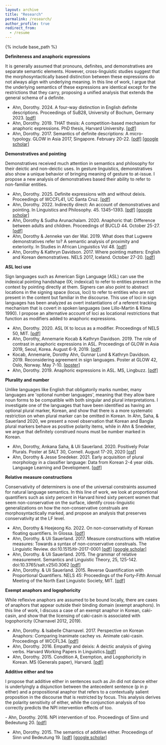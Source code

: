 ```yaml
---
layout: archive
title: "Research"
permalink: /research/
author_profile: true
redirect_from:
  - /resume
---
```


{% include base_path %}

**Definiteness and anaphoric expressions**

It is generally assumed that pronouns, definites, and demonstratives are separate semantic elements. However, cross-linguistic studies suggest that the morphosyntactically based distinction between these expressions do not always align with underlying meaning. In this line of work, I argue that the underlying semantics of these expressions are identical except for the restrictions that they carry, proposing a unified analysis that extends the general schema of a definite.

- Ahn, Dorothy. 2024. A four-way distinction in English definite descriptions. Proceedings of SuB28, University of Bochum, Germany 2023. <a href="https://ojs.ub.uni-konstanz.de/sub/index.php/sub/article/view/1104">[pdf]</a>
- Ahn, Dorothy. 2019. THAT thesis: A competition-based mechanism for anaphoric expressions. PhD thesis, Harvard University. <a href="https://ling.auf.net/lingbuzz/004742">[pdf]</a> 
- Ahn, Dorothy. 2017. Semantics of definite descriptions: A micro-typology. GLOW in Asia 2017, Singapore. February 20-22. <a href="https://glowlinguistics.org/asia11/wp-content/uploads/sites/3/2017/11/v1-ahn.pdf">[pdf]</a> <a href="https://scholar.google.com/citations?view_op=view_citation&hl=en&user=caKoCk4AAAAJ&citation_for_view=caKoCk4AAAAJ:_FxGoFyzp5QC">[google scholar]</a>

**Demonstratives and pointing**

Demonstratives received much attention in semantics and philosophy for their deictic and non-deictic uses. In gesture linguistics, demonstratives also show a unique behavior of bringing meaning of gesture to at-issue. I propose a new analysis of demonstratives based their ability to refer to non-familiar entities.

- Ahn, Dorothy. 2025. Definite expressions with and without deixis. Proceedings of WCCFL41, UC Santa Cruz. <a href="https://www.lingref.com/cpp/wccfl/41/paper3727.pdf">[pdf]</a>
- Ahn, Dorothy. 2022. Indirectly direct: An account of demonstratives and pointing. In Linguistics and Philosophy. 45. 1345–1393. <a href="https://link.springer.com/article/10.1007/s10988-022-09350-5">[pdf]</a> <a href="https://scholar.google.com/citations?view_op=view_citation&hl=en&user=caKoCk4AAAAJ&citation_for_view=caKoCk4AAAAJ:Se3iqnhoufwC">[google scholar]</a>
- Ahn, Dorothy & Sudha Arunachalam. 2020. Anaphoric that: Difference between adults and children. Proceedings of BUCLD 44. October 25-27. <a href="https://www.lingref.com/bucld/44/BUCLD44-03.pdf">[pdf]</a>
- Ahn, Dorothy & Jenneke van der Wal. 2019. What does that Lugwere demonstratives refer to? A semantic analysis of proximity and exteriority. In Studies in African Linguistics Vol 48. <a href="https://journals.flvc.org/sal/article/view/114927">[pdf]</a>
- Ahn, Dorothy & Kathryn Davidson. 2017. Where pointing matters: English and Korean demonstratives. NELS 2017, Iceland. October 27-20. <a href="/files/ahndavidson20217.pdf">[pdf]</a>

**ASL loci use**

Sign languages such as American Sign Language (ASL) can use the indexical pointing handshape (IX; indexical) to refer to entities present in the context by pointing directly at them. Signers can also point to abstract locations in the signing space (locus, loci) to refer to entities who are not present in the content but familiar in the discourse. This use of loci in sign languages has been analyzed as overt instantiations of a referent tracking mechanism that is covert in spoken languages (see Lillo-Martin & Klima 1990). I propose an alternative account of loci as locational restrictions that function as modifiers added to anaphoric expressions.

- Ahn, Dorothy. 2020. ASL IX to locus as a modifier. Proceedings of NELS 50, MIT. <a href="https://www.dorothyahn.com/_files/ugd/697a33_645cbf2a52224f70b05f86d03b4330cb.pdf">[pdf]</a>
- Ahn, Dorothy, Annemarie Kocab & Kathryn Davidson. 2019. The role of contrast in anaphoric expressions in ASL. Proceedings of GLOW in Asia 2019, Seoul, Korea. August 6-9, 2019. <a href="https://www.dorothyahn.com/_files/ugd/697a33_cac4bd55c4ca4b67a03003da9c66d89e.pdf">[pdf]</a>
- Kocab, Annemarie, Dorothy Ahn, Gunnar Lund & Kathryn Davidson. 2019. Reconsidering agreement in sign languages. Poster at GLOW 42, Oslo, Norway. May 7-10. <a href="https://www.dorothyahn.com/_files/ugd/697a33_b47654000d8e4d66887df8a8b85c6a0a.pdf">[poster]</a>
- Ahn, Dorothy. 2019. Anaphoric expressions in ASL. MS, Lingbuzz. <a href="https://ling.auf.net/lingbuzz/004594">[pdf]</a>

**Plurality and number**

Unlike languages like English that obligatorily marks number, many languages are 'optional number languages', meaning that they allow bare noun forms to be compatible with both singular and plural interpretations. I investigate one of the languages that have been identified as having an optional plural marker, Korean, and show that there is a more systematic restriction on when plural marker can be omitted in Korean. In Ahn, Saha, & Sauerland 2020, we present a novel observation that Korean and Bangla plural markers behave as positive polarity items, while in Ahn & Snedeker, we argue that definitely construed nouns must be number marked in Korean.

- Ahn, Dorothy, Ankana Saha, & Uli Sauerland. 2020. Positively Polar Plurals. Poster at SALT 30, Cornell. August 17-20, 2020 <a href="https://osf.io/7dtbw/">[osf]</a>
- Ahn, Dorothy & Jesse Snedeker. 2021. Early acquisition of plural morphology in a classifier language: Data from Korean 2-4 year olds. Language Learning and Development. <a href="https://www.tandfonline.com/eprint/JDYWNDGUDDEFT3T82K6V/full?target=10.1080/15475441.2021.1922280">[pdf]</a>

**​Relative measure constructions**

Conservativity of determiners is one of the universal constraints assumed for natural language semantics. In this line of work, we look at proportional quantifiers such as sixty percent in Harvard hired sixty percent women that seem non-conservative on the surface, identify cross-linguistic generalizations on how the non-conservative construals are morphosyntactically marked, and propose an analysis that preserves conservativity at the LF level.

- Ahn, Dorothy & Heejeong Ko. 2022. On non-conservativity of Korean floating quantifiers​. In Glossa. <a href="https://www.glossa-journal.org/article/id/5776/">[pdf]</a>
- Ahn, Dorothy. & Uli Sauerland. 2017. Measure constructions with relative measures: Towards a syntax of non-conservative construals. The Linguistic Review. doi:10.1515/tlr-2017-0001 <a href="https://www.degruyterbrill.com/document/doi/10.1515/tlr-2017-0001/html">[pdf]</a> <a href="https://scholar.google.com/citations?view_op=view_citation&hl=en&user=caKoCk4AAAAJ&citation_for_view=caKoCk4AAAAJ:3fE2CSJIrl8C">[google scholar]</a>
- Ahn, Dorothy. & Uli Sauerland. 2015. The grammar of relative measurement. Semantics and Linguistic Theory, 25, 125-142. doi:10.3765/salt.v25i0.3062 <a href="https://journals.linguisticsociety.org/proceedings/index.php/SALT/article/view/25.125">[pdf]</a>
- Ahn, Dorothy. & Uli Sauerland. 2015. Reverse Quantification with Proportional Quantifiers. NELS 45: Proceedings of the Forty-Fifth Annual Meeting of the North East Linguistic Society, MIT. <a href="https://www.dorothyahn.com/_files/ugd/697a33_5fa95a929a284f1aa471761ebfb22685.pdf">[pdf]</a>

**Exempt anaphors and logophoricity**

While reflexive anaphors are assumed to be bound locally, there are cases of anaphors that appear outside their binding domain (exempt anaphors). In this line of work, I discuss a case of an exempt anaphor in Korean, caki-casin, and show that the licensing of caki-casin is associated with logophoricity (Charnavel 2012, 2019).

- Ahn, Dorothy. & Isabelle Charnavel. 2017. Perspective on Korean Anaphors: Comparing Inanimate cachey vs. Animate caki-casin. Proceedings of WCCFL34. <a href="http://www.lingref.com/cpp/wccfl/34/paper3292.pdf">[pdf]</a>
- Ahn, Dorothy. 2016. Empathy and deixis: A deictic analysis of giving verbs. Harvard Working Papers in Linguistics.​ <a href="https://www.dorothyahn.com/_files/ugd/697a33_c32eec1edd074b67970750abea3923e3.pdf">[pdf]</a>
- Ahn, Dorothy. 2015. Condition A, Exemption, and Logophoricity in Korean. MS (Generals paper), Harvard. <a href="https://www.dorothyahn.com/_files/ugd/697a33_558f767ac2044b9aab5f2dbccfbf1027.pdf">[pdf]</a>

**Additive either and too** 

I propose that additive either in sentences such as Jin did not dance either is underlyingly a disjunction between the antecedent sentence (p in p either) and a propositional anaphor that refers to a contextually salient proposition in the discourse that is restricted by focus. This analysis derives the polarity sensitivity of either, while the conjunction analysis of too correctly predicts the NPI intervention effects of too. 

​- Ahn, Dorothy. 2016. NPI intervention of too. Proceedings of Sinn und Bedeutung 20. <a href="https://semanticsarchive.net/sub2015/SeparateArticles/Ahn-SuB20.pdf">[pdf]</a>
- Ahn, Dorothy. 2015. The semantics of additive either. Proceedings of Sinn und Bedeutung 19. <a href="https://semanticsarchive.net/Archive/TVlN2I2Z/sub19proc.pdf">[pdf]</a> <a href="https://scholar.google.com/citations?view_op=view_citation&hl=en&user=caKoCk4AAAAJ&citation_for_view=caKoCk4AAAAJ:8k81kl-MbHgC">[google scholar]</a>


